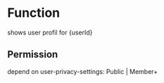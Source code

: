 # Function
shows user profil for {userId}

## Permission
depend on user-privacy-settings:
Public | Member+
